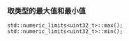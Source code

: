 ### 取类型的最大值和最小值

  ```
  std::numeric_limits<uint32_t>::max();
  std::numeric_limits<uint32_t>::min();